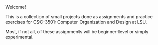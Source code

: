 Welcome!

This is a collection of small projects done as assignments and practice exercises for CSC-3501: Computer Organization and Design at LSU.

Most, if not all, of these assignments will be beginner-level or simply experimental.

